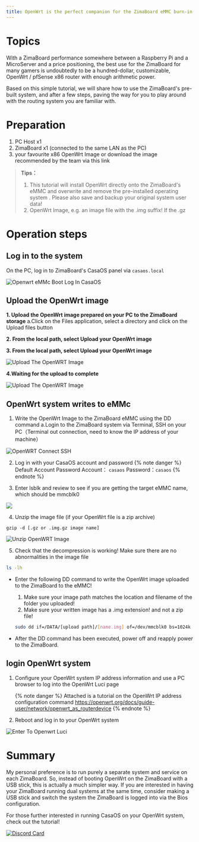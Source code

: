 ```yaml
---
title: OpenWrt is the perfect companion for the ZimaBoard eMMC burn-in version
---
```


# Topics

With a ZimaBoard performance somewhere between a Raspberry Pi and a MicroServer and a price positioning, the best use for the ZimaBoard for many gamers is undoubtedly to be a hundred-dollar, customizable, OpenWrt / pfSense x86 router with enough arithmetic power.

Based on this simple tutorial, we will share how to use the ZimaBoard's pre-built system, and after a few steps, paving the way for you to play around with the routing system you are familiar with.

# Preparation

1. PC Host x1
2. ZimaBoard x1 (connected to the same LAN as the PC)
3. your favourite x86 OpenWrt Image or download the image recommended by the team via this link


> **Tips：**
>1. This tutorial will install OpenWrt directly onto the ZimaBoard's eMMC and overwrite and remove the pre-installed operating system . Please also save and backup your original system user data!
>2. OpenWrt Image, e.g. an image file with the .img suffix! If the .gz


# Operation steps

## Log in to the system

On the PC, log in to ZimaBoard's CasaOS panel via ```casaos.local```

![Openwrt eMMc Boot Log In CasaOS](/images/Openwrt-emmc-boot/openwrt-emmc-boot-log-in-casaos.png)


## Upload the OpenWrt image
**1. Upload the OpenWrt image prepared on your PC to the ZimaBoard storage**
  a.Click on the Files application, select a directory and click on the Upload files button

**2. From the local path, select Upload your OpenWrt image**

**3. From the local path, select Upload your OpenWrt image**

![Upload The OpenWRT Image](/images/Openwrt-emmc-boot/openwrt-emmc-boot-upload-the-openwrt-image.png)

**4.Waiting for the upload to complete**

![Upload The OpenWRT Image](/images/Openwrt-emmc-boot/openwrt-emmc-boot-upload-the-openwrt-image2.png)

## OpenWrt system writes to eMMc
1. Write the OpenWrt Image to the ZimaBoard eMMC using the DD command
    a.Login to the ZimaBoard system via Terminal, SSH on your PC（Terminal out connection, need to know the IP address of your machine）

![OpenWRT Connect SSH](/images/Openwrt-emmc-boot/openwrt-emmc-boot-connect-ssh.png)

2. Log in with your CasaOS account and password
{% note danger %}
Default Account Password
   Account： `casaos`
   Password：`casaos`
{% endnote %}

3. Enter lsblk and review to see if you are getting the target eMMC name, which should be mmcblk0

![](/images/Openwrt-emmc-boot/openwrt-emmc-boot-find-emmc-name.png)

4. Unzip the image file (if your OpenWrt file is a zip archive)
```
gzip -d [.gz or .img.gz image name]
```
![Unzip OpenWRT Image](/images/Openwrt-emmc-boot/openwrt-emmc-boot-unzip-image-file.png)

5. Check that the decompression is working! Make sure there are no abnormalities in the image file
```bash
ls -lh
```
- Enter the following DD command to write the OpenWrt image uploaded to the ZimaBoard to the eMMC!

  1. Make sure your image path matches the location and filename of the folder you uploaded!
  2. Make sure your written image has a .img extension! and not a zip file!

    ```bash
    sudo dd if=/DATA/[upload path]/[name.img] of=/dev/mmcblk0 bs=1024k status=progress
    ```
- After the DD command has been executed, power off and reapply power to the ZimaBoard.

## login OpenWrt system
1. Configure your OpenWrt system IP address information and use a PC browser to log into the OpenWrt Luci page

    {% note danger %}
    Attached is a tutorial on the OpenWrt IP address configuration command
    https://openwrt.org/docs/guide-user/network/openwrt_as_routerdevice
    {% endnote %}

2. Reboot and log in to your OpenWrt system
   
![Enter To Openwrt Luci](/images/Openwrt-emmc-boot/openwrt-emmc-boot-enter-to-openwrt-luci.png)

# Summary
My personal preference is to run purely a separate system and service on each ZimaBoard. So, instead of booting OpenWrt on the ZimaBoard with a USB stick, this is actually a much simpler way. If you are interested in having your ZimaBoard running dual systems at the same time, consider making a USB stick and switch the system the ZimaBoard is logged into via the Bios configuration.

For those further interested in running CasaOS on your OpenWrt system, check out the tutorial!

[![Discord Card](https://discordapp.com/api/guilds/884667213326463016/widget.png?style=banner2)](https://discord.gg/knqAbbBbeX)
